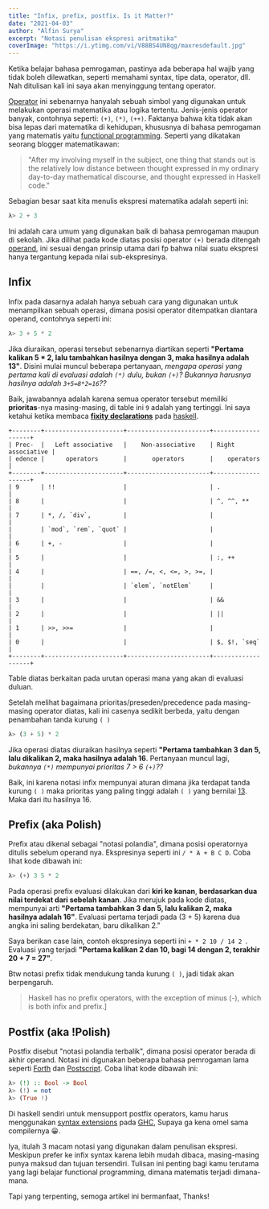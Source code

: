 ```yaml
---
title: "Infix, prefix, postfix. Is it Matter?"
date: "2021-04-03"
author: "Alfin Surya"
excerpt: "Notasi penulisan ekspresi aritmatika"
coverImage: "https://i.ytimg.com/vi/V88BS4UN8qg/maxresdefault.jpg"
---
```


Ketika belajar bahasa pemrogaman, pastinya ada beberapa hal wajib yang tidak boleh dilewatkan, seperti memahami syntax, tipe data, operator, dll. Nah ditulisan kali ini saya akan menyinggung tentang operator.

[Operator](https://en.wikipedia.org/wiki/Operator_(computer_programming)) ini sebenarnya hanyalah sebuah simbol yang digunakan untuk melakukan operasi matematika atau logika tertentu. Jenis-jenis operator banyak, contohnya seperti: `(+)`, `(*)`, `(++)`. Faktanya bahwa kita tidak akan bisa lepas dari matematika di kehidupan, khususnya di bahasa pemrogaman yang matematis yaitu [functional programming](https://en.wikipedia.org/wiki/Functional_programming). Seperti yang dikatakan seorang blogger matematikawan:

> "After my involving myself in the subject, one thing that stands out is the relatively low distance between thought expressed in my ordinary day-to-day mathematical discourse, and thought expressed in Haskell code."

Sebagian besar saat kita menulis ekspresi matematika adalah seperti ini:
```hs 
λ> 2 + 3
```
Ini adalah cara umum yang digunakan baik di bahasa pemrogaman maupun di sekolah. Jika dilihat pada kode diatas posisi operator `(+)` berada ditengah [operand](https://www.duniailkom.com/pengertian-operand-operator-dan-urutan-operator-dalam-php/), ini sesuai dengan prinsip utama dari fp bahwa nilai suatu ekspresi hanya tergantung kepada nilai sub-ekspresinya.

## Infix
Infix pada dasarnya adalah hanya sebuah cara yang digunakan untuk menampilkan sebuah operasi, dimana posisi operator ditempatkan diantara operand, contohnya seperti ini:
```hs 
λ> 3 + 5 * 2
```
Jika diuraikan, operasi tersebut sebenarnya diartikan seperti **"Pertama kalikan 5 * 2, lalu tambahkan hasilnya dengan 3, maka hasilnya adalah 13"**. Disini mulai muncul beberapa pertanyaan, *mengapa operasi yang pertama kali di evaluasi adalah `(*)` dulu, bukan `(+)`? Bukannya harusnya hasilnya adalah `3+5=8*2=16`??*

Baik, jawabannya adalah karena semua operator tersebut memiliki **prioritas**-nya masing-masing, di table ini `9` adalah yang tertinggi. Ini saya ketahui ketika membaca [**fixity declarations**](https://www.haskell.org/onlinereport/decls.html#fixity) pada [haskell](https://www.haskell.org/).
```
+--------+----------------------+-----------------------+-------------------+
| Prec-  |   Left associative   |    Non-associative    | Right associative |
| edence |      operators       |       operators       |    operators      |
+--------+----------------------+-----------------------+-------------------+
| 9      | !!                   |                       | .                 |
| 8      |                      |                       | ^, ^^, **         |
| 7      | *, /, `div`,         |                       |                   |
|        | `mod`, `rem`, `quot` |                       |                   |
| 6      | +, -                 |                       |                   |
| 5      |                      |                       | :, ++             |
| 4      |                      | ==, /=, <, <=, >, >=, |                   |
|        |                      | `elem`, `notElem`     |                   |
| 3      |                      |                       | &&                |
| 2      |                      |                       | ||                |
| 1      | >>, >>=              |                       |                   |
| 0      |                      |                       | $, $!, `seq`      |
+--------+----------------------+-----------------------+-------------------+
```
Table diatas berkaitan pada urutan operasi mana yang akan di evaluasi duluan.

Setelah melihat bagaimana prioritas/preseden/precedence pada masing-masing operator diatas, kali ini casenya sedikit berbeda, yaitu dengan penambahan tanda kurung `( )`
```hs 
λ> (3 + 5) * 2
```
Jika operasi diatas diuraikan hasilnya seperti **"Pertama tambahkan 3 dan 5, lalu dikalikan 2, maka hasilnya adalah 16**. Pertanyaan muncul lagi, *bukannya `(*)` mempunyai prioritas 7 > 6 `(+)`??*

Baik, ini karena notasi infix mempunyai aturan dimana jika terdapat tanda kurung `( )` maka prioritas yang paling tinggi adalah `( )` yang bernilai [13](http://orc.csres.utexas.edu/documentation/html/refmanual/ref.syntax.precedence.html). Maka dari itu hasilnya 16. 

## Prefix (aka Polish)
Prefix atau dikenal sebagai "notasi polandia", dimana posisi operatornya ditulis sebelum operand nya. Ekspresinya seperti ini `/ * A + B C D`. Coba lihat kode dibawah ini:
```hs
λ> (+) 3 5 * 2
```
Pada operasi prefix evaluasi dilakukan dari **kiri ke kanan**, **berdasarkan dua nilai terdekat dari sebelah kanan**. Jika merujuk pada kode diatas, mempunyai arti **"Pertama tambahkan 3 dan 5, lalu kalikan 2, maka hasilnya adalah 16"**. Evaluasi pertama terjadi pada (3 + 5) karena dua angka ini saling berdekatan, baru dikalikan 2." 

Saya berikan case lain, contoh ekspresinya seperti ini `+ * 2 10 / 14 2 `. Evaluasi yang terjadi **"Pertama kalikan 2 dan 10, bagi 14 dengan 2, terakhir 20 + 7 = 27"**. 

Btw notasi prefix tidak mendukung tanda kurung `( )`, jadi tidak akan berpengaruh.

> Haskell has no prefix operators, with the exception of minus (-), which is both infix and prefix.]

## Postfix (aka !Polish)
Postfix disebut "notasi polandia terbalik", dimana posisi operator berada di akhir operand. Notasi ini digunakan beberapa bahasa pemrogaman lama seperti [Forth](https://www.forth.com/resources/forth-programming-language/) dan [Postscript](https://en.wikipedia.org/wiki/PostScript). Coba lihat kode dibawah ini:

```hs
λ> (!) :: Bool -> Bool
λ> (!) = not
λ> (True !)
```
Di haskell sendiri untuk mensupport postfix operators, kamu harus menggunakan [syntax extensions](https://ghc.readthedocs.io/en/8.0.1/glasgow_exts.html) pada [GHC](https://www.haskell.org/ghc/), Supaya ga kena omel sama compilernya 😀.

Iya, itulah 3 macam notasi yang digunakan dalam penulisan ekspresi. Meskipun prefer ke infix syntax karena lebih mudah dibaca, masing-masing punya maksud dan tujuan tersendiri. Tulisan ini penting bagi kamu terutama yang lagi belajar functional programming, dimana matematis terjadi dimana-mana. 

Tapi yang terpenting, semoga artikel ini bermanfaat, Thanks!

<!-- 
  - In: tengah
  - Pre: Awal
  - Post: Akhir
 -->
